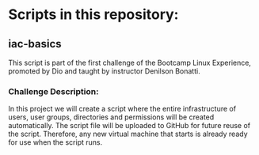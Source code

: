 



# Scripts in this repository:

## iac-basics
This script is part of the first challenge of the Bootcamp Linux Experience, promoted by Dio and taught by instructor Denilson Bonatti.

### Challenge Description:
In this project we will create a script where the entire infrastructure of users, user groups, directories and permissions will be created automatically. The script file will be uploaded to GitHub for future reuse of the script. Therefore, any new virtual machine that starts is already ready for use when the script runs.
